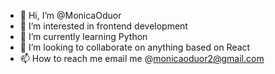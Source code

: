 - 👋 Hi, I’m @MonicaOduor
- 👀 I’m interested in frontend development
- 🌱 I’m currently learning Python
- 💞️ I’m looking to collaborate on anything based on React
- 📫 How to reach me email me @monicaoduor2@gmail.com

<!---
MonicaOduor/MonicaOduor is a ✨ special ✨ repository because its `README.md` (this file) appears on your GitHub profile.
You can click the Preview link to take a look at your changes.
--->
